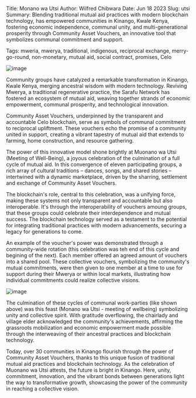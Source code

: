 Title: Monano wa Utsi
Author: Wilfred Chibwara
Date: Jun 18 2023
Slug: utsi
Summary: Blending traditional mutual aid practices with modern blockchain technology, has empowered communities in Kinango, Kwale Kenya, fostering economic independence, communal unity, and multi-generational prosperity through Community Asset Vouchers, an innovative tool that symbolizes communal commitment and support.

Tags: mweria, mwerya, traditional, indigenous, reciprocal exchange, merry-go-round, non-monetary, mutual aid, social contract, promises, Celo

![image](images/blog/utsi1.webp)

Community groups have catalyzed a remarkable transformation in Kinango, Kwale Kenya, merging ancestral wisdom with modern technology. Reviving Mwerya, a traditional regenerative practice, the Sarafu Network has fostered an ecosystem of mutual aid, weaving together strands of economic empowerment, communal prosperity, and technological innovation.

Community Asset Vouchers, underpinned by the transparent and accountable Celo blockchain, serve as symbols of communal commitment to reciprocal upliftment. These vouchers echo the promise of a community united in support, creating a vibrant tapestry of mutual aid that extends to farming, home construction, and resource gathering.

The power of this innovative model shone brightly at Muonano wa Utsi (Meeting of Well-Being), a joyous celebration of the culmination of a full cycle of mutual aid. In this convergence of eleven participating groups, a rich array of cultural traditions – dances, songs, and shared stories – intertwined with a dynamic marketplace, driven by the sharring, settlement and exchange of Community Asset Vouchers.

The blockchain's role, central to this celebration, was a unifying force, making these systems not only transparent and accountable but also interoperable. It's through the interoperability of vouchers amoung groups, that these groups could celebrate their interdependence and mutual success. The blockchain technology served as a testament to the potential for integrating traditional practices with modern advancements, securing a legacy for generations to come.

An example of the voucher's power was demonstrated through a community-wide rotation (this celebration was teh end of this cycle and begining of the next). Each member offered an agreed amount of vouchers into a shared pool. These collective vouchers, symbolizing the community's mutual commitments, were then given to one member at a time to use for support during their Mwerya or within local markets, illustrating how individual commitments could realize collective visions.

![image](images/blog/utsi2.webp)

The culmination of these cycles of communal work-parties (like shown above) was this feast (Monano wa Utsi - meeting of wellbeing) symbolizing unity and collective spirit. With gratitude overflowing, the chairlady and village elder acknowledged the community's achievements, affirming the grassroots mobilization and economic empowerment made possible through the interweaving of their ancestral practices and blockchain technology.

Today, over 30 communities in Kinango flourish through the power of Community Asset Vouchers, thanks to this unique fusion of traditional mutual aid practices and blockchain technology. As the celebration of Muonano wa Utsi attests, the future is bright in Kinango. Here, unity, commitment, innovation, and the vibrant bonds between generations light the way to transformative growth, showcasing the power of the community in reaching a collective vision.